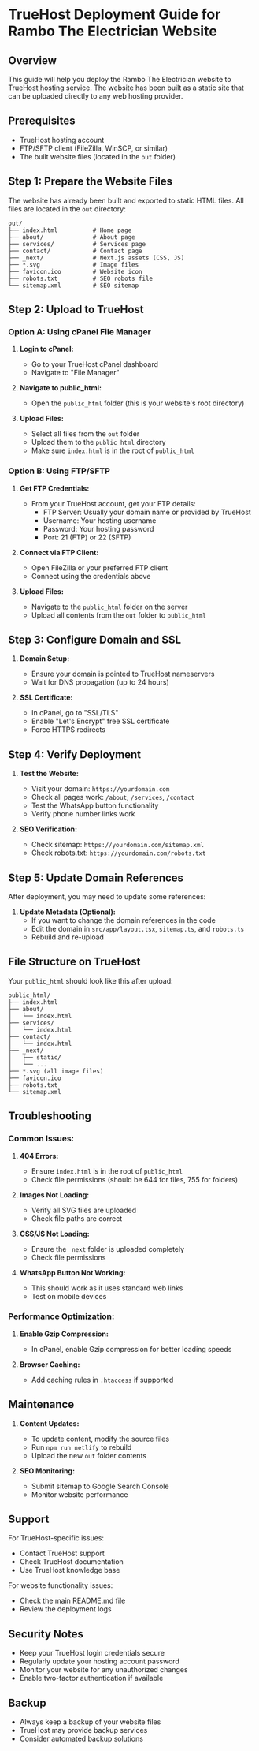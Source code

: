 # TrueHost Deployment Guide for Rambo The Electrician Website

## Overview
This guide will help you deploy the Rambo The Electrician website to TrueHost hosting service. The website has been built as a static site that can be uploaded directly to any web hosting provider.

## Prerequisites
- TrueHost hosting account
- FTP/SFTP client (FileZilla, WinSCP, or similar)
- The built website files (located in the `out` folder)

## Step 1: Prepare the Website Files

The website has already been built and exported to static HTML files. All files are located in the `out` directory:

```
out/
├── index.html          # Home page
├── about/              # About page
├── services/           # Services page
├── contact/            # Contact page
├── _next/              # Next.js assets (CSS, JS)
├── *.svg               # Image files
├── favicon.ico         # Website icon
├── robots.txt          # SEO robots file
└── sitemap.xml         # SEO sitemap
```

## Step 2: Upload to TrueHost

### Option A: Using cPanel File Manager

1. **Login to cPanel:**
   - Go to your TrueHost cPanel dashboard
   - Navigate to "File Manager"

2. **Navigate to public_html:**
   - Open the `public_html` folder (this is your website's root directory)

3. **Upload Files:**
   - Select all files from the `out` folder
   - Upload them to the `public_html` directory
   - Make sure `index.html` is in the root of `public_html`

### Option B: Using FTP/SFTP

1. **Get FTP Credentials:**
   - From your TrueHost account, get your FTP details:
     - FTP Server: Usually your domain name or provided by TrueHost
     - Username: Your hosting username
     - Password: Your hosting password
     - Port: 21 (FTP) or 22 (SFTP)

2. **Connect via FTP Client:**
   - Open FileZilla or your preferred FTP client
   - Connect using the credentials above

3. **Upload Files:**
   - Navigate to the `public_html` folder on the server
   - Upload all contents from the `out` folder to `public_html`

## Step 3: Configure Domain and SSL

1. **Domain Setup:**
   - Ensure your domain is pointed to TrueHost nameservers
   - Wait for DNS propagation (up to 24 hours)

2. **SSL Certificate:**
   - In cPanel, go to "SSL/TLS"
   - Enable "Let's Encrypt" free SSL certificate
   - Force HTTPS redirects

## Step 4: Verify Deployment

1. **Test the Website:**
   - Visit your domain: `https://yourdomain.com`
   - Check all pages work: `/about`, `/services`, `/contact`
   - Test the WhatsApp button functionality
   - Verify phone number links work

2. **SEO Verification:**
   - Check sitemap: `https://yourdomain.com/sitemap.xml`
   - Check robots.txt: `https://yourdomain.com/robots.txt`

## Step 5: Update Domain References

After deployment, you may need to update some references:

1. **Update Metadata (Optional):**
   - If you want to change the domain references in the code
   - Edit the domain in `src/app/layout.tsx`, `sitemap.ts`, and `robots.ts`
   - Rebuild and re-upload

## File Structure on TrueHost

Your `public_html` should look like this after upload:

```
public_html/
├── index.html
├── about/
│   └── index.html
├── services/
│   └── index.html
├── contact/
│   └── index.html
├── _next/
│   ├── static/
│   └── ...
├── *.svg (all image files)
├── favicon.ico
├── robots.txt
└── sitemap.xml
```

## Troubleshooting

### Common Issues:

1. **404 Errors:**
   - Ensure `index.html` is in the root of `public_html`
   - Check file permissions (should be 644 for files, 755 for folders)

2. **Images Not Loading:**
   - Verify all SVG files are uploaded
   - Check file paths are correct

3. **CSS/JS Not Loading:**
   - Ensure the `_next` folder is uploaded completely
   - Check file permissions

4. **WhatsApp Button Not Working:**
   - This should work as it uses standard web links
   - Test on mobile devices

### Performance Optimization:

1. **Enable Gzip Compression:**
   - In cPanel, enable Gzip compression for better loading speeds

2. **Browser Caching:**
   - Add caching rules in `.htaccess` if supported

## Maintenance

1. **Content Updates:**
   - To update content, modify the source files
   - Run `npm run netlify` to rebuild
   - Upload the new `out` folder contents

2. **SEO Monitoring:**
   - Submit sitemap to Google Search Console
   - Monitor website performance

## Support

For TrueHost-specific issues:
- Contact TrueHost support
- Check TrueHost documentation
- Use TrueHost knowledge base

For website functionality issues:
- Check the main README.md file
- Review the deployment logs

## Security Notes

- Keep your TrueHost login credentials secure
- Regularly update your hosting account password
- Monitor your website for any unauthorized changes
- Enable two-factor authentication if available

## Backup

- Always keep a backup of your website files
- TrueHost may provide backup services
- Consider automated backup solutions
